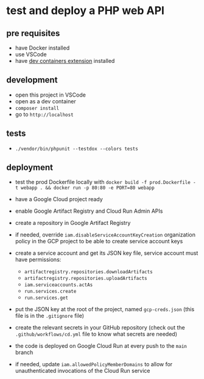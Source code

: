 # test and deploy a PHP web API

## pre requisites

- have Docker installed
- use VSCode
- have [dev containers extension](https://marketplace.visualstudio.com/items?itemName=ms-vscode-remote.remote-containers) installed

## development

- open this project in VSCode
- open as a dev container
- `composer install`
- go to `http://localhost`

## tests

- `./vendor/bin/phpunit --testdox --colors tests`

## deployment

- test the prod Dockerfile locally with `docker build -f prod.Dockerfile -t webapp . && docker run -p 80:80 -e PORT=80 webapp`
- have a Google Cloud project ready
- enable Google Artifact Registry and Cloud Run Admin APIs
- create a repository in Google Artifact Registry
- if needed, override `iam.disableServiceAccountKeyCreation` organization policy in the GCP project to be able to create service account keys
- create a service account and get its JSON key file, service account must have permissions:

    - `artifactregistry.repositories.downloadArtifacts`
    - `artifactregistry.repositories.uploadArtifacts`
    - `iam.serviceaccounts.actAs`
    - `run.services.create`
    - `run.services.get`

- put the JSON key at the root of the project, named `gcp-creds.json` (this file is in the `.gitignore` file)
- create the relevant secrets in your GitHub repository (check out the `.github/workflows/cd.yml` file to know what secrets are needed)
- the code is deployed on Google Cloud Run at every push to the `main` branch
- if needed, update `iam.allowedPolicyMemberDomains` to allow for unauthenticated invocations of the Cloud Run service